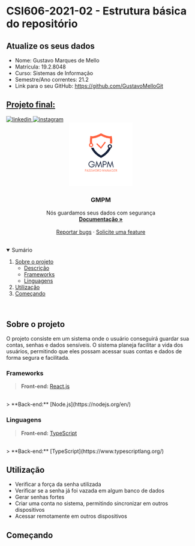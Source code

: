 # **CSI606-2021-02 - Estrutura básica do repositório**

## Atualize os seus dados

- Nome: Gustavo Marques de Mello
- Matrícula: 19.2.8048
- Curso: Sistemas de Informação
- Semestre/Ano correntes: 21.2
- Link para o seu GitHub: https://github.com/GustavoMelloGit

## [Projeto final:](./Projeto/README.md)

<a href="https://www.linkedin.com/in/gustavo-marques-mello/" target="_blank">
  <img src="https://img.shields.io/badge/LinkedIn-0077B5?style=for-the-badge&logo=linkedin&logoColor=white" alt="linkedin"/>
</a>
<a href="https://www.instagram.com/gugamello29/?hl=pt-br" target="_blank">
  <img src="https://img.shields.io/badge/Instagram-E4405F?style=for-the-badge&logo=instagram&logoColor=white" alt="instagram"/>
</a>
<br />
<div align="center">
  <a href="https://github.com/UFOP-CSI477/2021-02-atividades-GustavoMelloGit">
    <img src="./logo.png" alt="Logo" width="170" height="170">
  </a>

  <h3 align="center">GMPM</h3>

  <p align="center">
    Nós guardamos seus dados com segurança
    <br />
    <a href="https://github.com/UFOP-CSI477/2021-02-atividades-GustavoMelloGit"><strong>Documentação »</strong></a>
    <br />
    <br />
    <a href="https://github.com/othneildrew/Best-README-Template/issues">Reportar bugs</a>
    ·
    <a href="https://github.com/othneildrew/Best-README-Template/issues">Solicite uma feature</a>
  </p>
</div>
<br/>
<details open>
  <summary>Sumário</summary>
  <ol>
    <li>
      <a href="#sobre-o-projeto">Sobre o projeto</a>
      <ul>
        <li><a href="#sobre-o-projeto">Descrição</a></li>
      </ul>
      <ul>
        <li><a href="#frameworks">Frameworks</a></li>
      </ul>
      <ul>
        <li><a href="#linguagens">Linguagens</a></li>
      </ul>
    </li>
    <li>
      <a href="#utilização">Utilização</a>
    </li>
    <li><a href="#começando">Começando</a></li>
  </ol>
</details>
<br/>

## Sobre o projeto
  O projeto consiste em um sistema onde o usuário conseguirá guardar sua contas, senhas e dados sensíveis. O sistema planeja facilitar a vida dos usuários, permitindo que eles possam acessar suas contas e dados de forma segura e facilitada. 

### Frameworks
> **Front-end:** [React.js](https://reactjs.org/)
<br/>
> **Back-end:** [Node.js](https://nodejs.org/en/)

### Linguagens
> **Front-end:** [TypeScript](https://www.typescriptlang.org/)
<br/>
> **Back-end:** [TypeScript](https://www.typescriptlang.org/)

## Utilização
  <ul>
    <li>Verificar a força da senha utilizada</li>
    <li>Verificar se a senha já foi vazada em algum banco de dados</li>
    <li>Gerar senhas fortes</li>
    <li>Criar uma conta no sistema, permitindo sincronizar em outros dispositivos</li>
    <li>Acessar remotamente em outros dispositivos</li>
  </ul>

## Começando


<!-- MARKDOWN LINKS & IMAGES -->
<!-- https://www.markdownguide.org/basic-syntax/#reference-style-links -->
[linkedin-shield]: https://img.shields.io/badge/-LinkedIn-black.svg?style=for-the-badge&logo=linkedin&colorB=555
[linkedin-url]: https://linkedin.com/in/gustavo-marques-mello
[product-screenshot]: images/screenshot.png